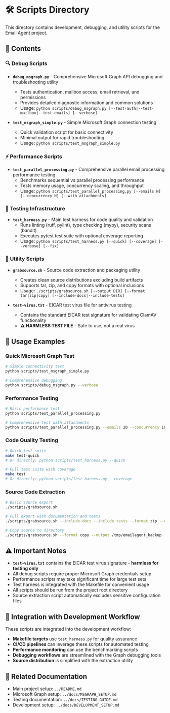 # 🛠️ Scripts Directory

This directory contains development, debugging, and utility scripts for the Email Agent project.

## 📁 Contents

### 🔍 **Debug Scripts**
- **`debug_msgraph.py`** - Comprehensive Microsoft Graph API debugging and troubleshooting utility
  - Tests authentication, mailbox access, email retrieval, and permissions
  - Provides detailed diagnostic information and common solutions
  - Usage: `python scripts/debug_msgraph.py [--test-auth|--test-mailbox|--test-emails] [--verbose]`

- **`test_msgraph_simple.py`** - Simple Microsoft Graph connection testing
  - Quick validation script for basic connectivity
  - Minimal output for rapid troubleshooting
  - Usage: `python scripts/test_msgraph_simple.py`

### ⚡ **Performance Scripts**
- **`test_parallel_processing.py`** - Comprehensive parallel email processing performance testing
  - Benchmarks sequential vs parallel processing performance
  - Tests memory usage, concurrency scaling, and throughput
  - Usage: `python scripts/test_parallel_processing.py [--emails N] [--concurrency N] [--with-attachments]`

### 🧪 **Testing Infrastructure**
- **`test_harness.py`** - Main test harness for code quality and validation
  - Runs linting (ruff, pylint), type checking (mypy), security scans (bandit)
  - Executes pytest test suite with optional coverage reporting
  - Usage: `python scripts/test_harness.py [--quick] [--coverage] [--verbose] [--fix]`

### 🔧 **Utility Scripts**
- **`grabsource.sh`** - Source code extraction and packaging utility
  - Creates clean source distributions excluding build artifacts
  - Supports tar, zip, and copy formats with optional inclusions
  - Usage: `./scripts/grabsource.sh [--output DIR] [--format tar|zip|copy] [--include-docs|--include-tests]`

- **`test-virus.txt`** - EICAR test virus file for antivirus testing
  - Contains the standard EICAR test signature for validating ClamAV functionality
  - **⚠️ HARMLESS TEST FILE** - Safe to use, not a real virus

## 🚀 Usage Examples

### Quick Microsoft Graph Test
```bash
# Simple connectivity test
python scripts/test_msgraph_simple.py

# Comprehensive debugging
python scripts/debug_msgraph.py --verbose
```

### Performance Testing
```bash
# Basic performance test
python scripts/test_parallel_processing.py

# Comprehensive test with attachments
python scripts/test_parallel_processing.py --emails 20 --concurrency 10 --with-attachments
```

### Code Quality Testing
```bash
# Quick test suite
make test-quick
# Or directly: python scripts/test_harness.py --quick

# Full test suite with coverage
make test
# Or directly: python scripts/test_harness.py --coverage
```

### Source Code Extraction
```bash
# Basic source export
./scripts/grabsource.sh

# Full export with documentation and tests
./scripts/grabsource.sh --include-docs --include-tests --format zip --output ./exports

# Copy source to directory
./scripts/grabsource.sh --format copy --output /tmp/emailagent_backup
```

## ⚠️ **Important Notes**

- **`test-virus.txt`** contains the EICAR test virus signature - **harmless for testing only**
- All debug scripts require proper Microsoft Graph credentials setup
- Performance scripts may take significant time for large test sets
- Test harness is integrated with the Makefile for convenient usage
- All scripts should be run from the project root directory
- Source extraction script automatically excludes sensitive configuration files

## 🔗 **Integration with Development Workflow**

These scripts are integrated into the development workflow:

- **Makefile targets** use `test_harness.py` for quality assurance
- **CI/CD pipelines** can leverage these scripts for automated testing
- **Performance monitoring** can use the benchmarking scripts
- **Debugging workflows** are streamlined with the Graph debugging tools
- **Source distribution** is simplified with the extraction utility

## 🔗 **Related Documentation**

- Main project setup: `../README.md`
- Microsoft Graph setup: `../docs/MSGRAPH_SETUP.md`
- Testing documentation: `../docs/TESTING_GUIDE.md`
- Development setup: `../docs/DEVELOPMENT_SETUP.md`
